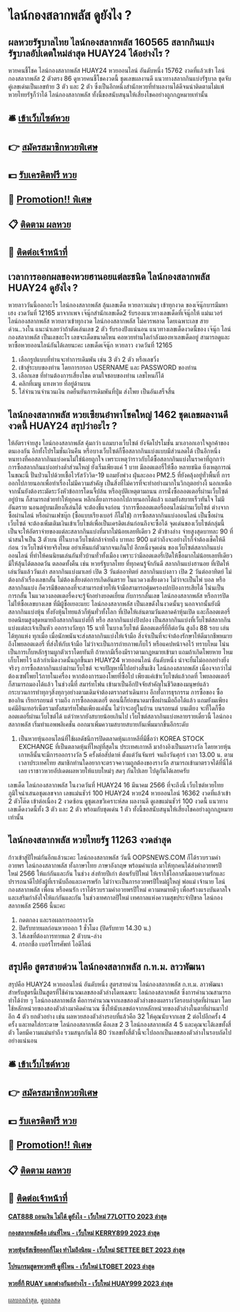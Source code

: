 # ไลน์กองสลากพลัส ดูยังไง ?
## ผลหวยรัฐบาลไทย ไลน์กองสลากพลัส 160565 สลากกินแบ่งรัฐบาลอัปเดตใหม่ล่าสุด HUAY24 ได้อย่างไร ?
หวยคนชี้โชค ไลน์กองสลากพลัส HUAY24 หวยออนไลน์ อันดับหนึ่ง 15762 งวดที่แล้วเข้า ไลน์กองสลากพลัส 2 ตัวตรง 86 ดูหวยคนชี้โชคงวดนี้ ชุดเลขผลงานดี แนวทางสลากกินแบ่งรัฐบาล ชุดจับคู่เลขเด่นเป็นเลขท้าย 3 ตัว และ 2 ตัว ซึ่งเป็นอีกหนึ่งสำนักหวยที่ทำผลงานได้ดีจนน่าติดตามไม่แพ้หวยไทยรัฐก็ว่าได้ ไลน์กองสลากพลัส ทั้งนี้ขอสนับสนุนให้เสี่ยงโชคอย่างถูกกฎหมายเท่านั้น

## 🛎 [เข้าเว็บไซต์หวย](https://bit.ly/3BG5bNw)
## 👉 [สมัครสมาชิกหวยพิเศษ](https://bit.ly/3BG5bNw)
## 💵 [รับเครดิตฟรี หวย](https://bit.ly/3C3mvgS)
## 👑 [Promotion!! พิเศษ](https://bit.ly/3C3mvgS)
## 📋 [ติดตาม ผลหวย](https://bit.ly/3C3mvgS)
## 📱 [ติดต่อเจ้าหน้าที่](https://bit.ly/3C3mvgS)

## เวลาการออกผลของหวยฮานอยแต่ละชนิด ไลน์กองสลากพลัส HUAY24 ดูยังไง ?
หวยลาววันนี้ออกอะไร ไลน์กองสลากพลัส ลุ้นเลขเด็ด หวยลาวแม่นๆ เข้าทุกงวด ของเจ๊นุ๊กบารมีมหาเฮง งวดวันที่ 12165 มาจากเพจ เจ๊นุ๊กสำนักเลขเด็ด2 รับรองแนวทางเลขเด็ดที่เจ๊นุ๊กให้ แม่นเวอร์ ไลน์กองสลากพลัส หวยลาวเข้าทุกงวด ไลน์กองสลากพลัส ไม่ควรพลาด โดยเฉพาะเลข สายด่วน..วงใน แนะนำเลยว่าถ้าตัดเล่นเลข 2 ตัว รับรองปังแน่นอน แนวทางเลขเด็ดงวดนี้ของ เจ๊นุ๊ก ไลน์กองสลากพลัส เป็นเลขอะไร เลขจะเด็ดขนาดไหน คอหวยท่านใดกำลังมองหาเลขเด็ดอยู่ สามารถดูและหาซื้อหวยออนไลน์กันได้เลยนะคะ
เลขเด็ดเจ๊นุ๊ก หวยลาว งวดวันที่ 12165
1. เลือกรูปแบบที่ท่านจะทำการเดิมพัน เช่น 3 ตัว 2 ตัว หรือเลขวิ่ง
2. เข้าสู่ระบบของท่าน โดยการกรอก USERNAME และ PASSWORD ของท่าน
3. เลือกเลข ที่ท่านต้องการเสี่ยงโชค ตามใจชอบของท่าน เลขไหนก็ได้
4. คลิกที่เมนู แทงหวย ที่อยู่ด้านบน
5. ใส่จำนวนจำนวนเงิน กดยืนยันการเดิมพันที่ปุ่ม ส่งโพย เป็นอันเสร็จสิ้น

## ไลน์กองสลากพลัส หวยเซียนอ๋าพาโชคใหญ่ 1462 ชุดเลขผลงานดีงวดนี้ HUAY24 สรุปว่าอะไร ?
ให้อัตราจ่ายสูง ไลน์กองสลากพลัส คุ้มกว่า
แถมบางเว็บไซต์ ยังจัดโปรโมชั่น มาเอาอกเอาใจลูกค้าของตนเองกัน อีกทั้งโปรโมชั่นเงินคืน หรือบางเว็บไซต์ก็ซื้อสลากกินแบ่งแบบมีส่วนลดได้ เป็นอีกหนึ่งหนทางที่คอสลากกินแบ่งคนไม่ใช่น้อยถูกใจ เพราะเหตุว่าราวกับได้ซื้อสลากกินแบ่งในราคาที่ถูกกว่า การซื้อสลากกินแบ่งอย่างต่ำส่วนใหญ่ ยังเริ่มเพียงแค่ 1 บาท
มีลอตเตอรี่ให้ซื้อ หลายชนิด
ยิ่งเหตุการณ์ในขณะนี้ ปั่นป่วนไปด้วยเชื้อไวรัสวัววิด-19 แถมยังพ่วง ฝุ่นละออง PM2.5 ที่ยังคลุ้งอยู่ทั่วพื้นที่ การออกไปภายนอกเพื่อทำเรื่องไม่มีความสำคัญ เป็นสิ่งที่ไม่ควรที่จะทำอย่างมากในวิกฤตอย่างงี้ นอกเหนือจากนั้นยังต้องระมัดระวังหัวข้อการโดนจี้ปล้น หรืออุบัติเหตุตามถนน การนั่งซื้อลอตเตอรี่ผ่านเว็บไซต์อยู่บ้าน ก็สามารถช่วยทำให้ทุกคน หลีกเลี่ยงการออกไปภายนอกได้แล้ว แถมยังสบายเร็วทันใจ ไม่มีอันตราย นอนอยู่บนเตียงก็เล่นได้
จะต้องชี้แจงก่อน ว่าการซื้อลอตเตอรี่ออนไลน์ผ่านเว็บไซต์ ต่างจากซื้อผ่านไลน์ หรือผ่านเฟซบุ๊ก (ซื้อแบบเรียงเบอร์ ก็ไม่ใช่) การซื้อสลากกินแบ่งออนไลน์ เป็นซื้อผ่านเว็บไซต์ จะต้องเพิ่มเติมเงินเข้าเว็บไซต์เพื่อเป็นเครดิตเล่นก่อนถึงจะซื้อได้ จุดเด่นของเว็บไซต์กลุ่มนี้ เป็นจะให้อัตราจ่ายของแต่ละสลากกินแบ่งที่มากไม่น้อยเลยทีเดียว 2 ตัวข้างล่าง จ่ายสูงสุดบาทละ 90 ที่น่าสนใจเป็น 3 ตัวบน ที่ในบางเว็บไซต์กล้าจ่ายถึง บาทละ 900 แต่ว่าถึงจะอย่างไรก็จำต้องเช็คให้ดีก่อน ว่าเว็บไซต์จ่ายจริงไหม อย่าเห็นแก่ตัวมากจนเกินไป
อีกหนึ่งจุดเด่น ของเว็บไซต์สลากกินแบ่งออนไลน์ ที่ทำให้คนนิยมเล่นกันทั่วบ้านทั่วทั้งเมือง เพราะว่ามีลอตเตอรี่เปิดให้ซื้อมากไม่น้อยเลยทีเดียว มีให้ลุ้นได้ตลอดวัน ตลอดทั้งคืน เช่น หวยรัฐบาลไทย ที่ทุกคนรู้จักกันดี สลากกินแบ่งฮานอย ที่เปิดให้เล่นวันแล้ววันเล่า สลากกินแบ่งมาเลย์ เปิด 3 วันต่ออาทิตย์ สลากกินแบ่งลาว เปิด 2 วันต่ออาทิตย์
ไม่ต้องกลัวเรื่องเลขกลั้น
ไม่ต้องเสี่ยงต่อการเกิดอันตราย
ในแวดวงเสี่ยงดวง ไม่ว่าจะเป็นไพ่ บอล หรือสลากกินแบ่ง ก็ควรมีข้อตกลงที่จะสามารถช่วยให้เจ้ามือสามารถคุ้มครองปกป้องการเสียได้ โน่นเป็น การกลั้น ในแวดวงลอตเตอรี่คงจะรู้จักอย่างยอดเยี่ยม กับการกลั้นเลข ไลน์กองสลากพลัส หรือการปิดไม่ให้ซื้อเลขบางเลข ที่มีผู้ซื้อเยอะแยะ ไลน์กองสลากพลัส เป็นเลขดังในงวดนั้นๆ
นอกจากนั้นยังมี สลากกินแบ่งหุ้น ทั้งยังหุ้นไทยแล้วก็หุ้นทั่วทั้งโลก ที่เปิดให้เล่นตามวันตลาดค้าหุ้นเปิด และก็ลอตเตอรี่ยอดนิยมสูงสุดหมายถึงสลากกินแบ่งยี่กี หรือ สลากกินแบ่งปิงปอง เป็นสลากกินแบ่งที่เว็บไซต์สลากกินแบ่งแต่ละเจ้าเป็นหัว ออกรางวัลทุก 15 นาที ในบางเว็บไซต์ มีลอตเตอรี่ยี่กีต่อวัน สูงถึง 88 รอบ
เล่นได้ทุกแห่ง ทุกเมื่อ
เมื่อนักพนันจะส่งสลากกินแบ่งให้เจ้ามือ สิ่งจำเป็นที่จะจำต้องรักษาให้ดีมากชีพหมายถึงโพยลอตเตอรี่ ที่ส่งให้กับเจ้ามือ ไม่ว่าจะเป็นการถ่ายภาพเก็บไว้ หรือแคปหน้าจอไว้ ทราบไหม โน่นเป็นการเก็บหลักฐานผูกตัวเราโดยทันที ถ้าหากมีเรื่องมีราวตามกฎหมายเข้ามา แถมถ้าเกิดโพยหาย ไหมเก็บโพยไว้ แล้วกำเนิดงวดนั้นถูกขึ้นมา HUAY24 หวยออนไลน์ อันดับหนึ่ง น่าจะยิ้มไม่ออกอย่างยิ่งจริงๆ การซื้อสลากกินแบ่งผ่านเว็บไซต์ จะจบปัญหานี้ไปอย่างสิ้นเชิง ไลน์กองสลากพลัส เนื่องจากว่าไม่ต้องเซฟโพยไว้ภายในเครื่อง หากต้องการมองโพยที่ซื้อไป เพียงแค่เข้าเว็บไซต์แล้วกดที่ โพยลอตเตอรี่ ก็สามารถมองได้แล้ว
ในช่วงนี้ที่ สมาร์ทโฟน เข้ามาเป็นอีกปัจจัยสำคัญในชีวิตของมนุษย์แล้ว กระบวนการทำทุกๆสิ่งทุกๆอย่างตามเดิมจำต้องตรากตรำเดินทาง อีกทั้งการธุรกรรม การซื้อของ ซื้อของกิน เรียกรถยนต์ รวมถึง การซื้อลอตเตอรี่ ตอนนี้ก็ย่อขนาดมาซื้อผ่านมือถือได้แล้ว แถมยังมเพียงแค่มีอินเทอร์เน็ตรวมทั้งสมาร์ทโฟนเพียงแค่นั้น ไม่ว่าจะอยู่ในบ้าน บนรถยนต์ บนเตียง จะที่ใดก็ซื้อลอตเตอรี่ผ่านเว็บไซต์ได้ แต่ว่าหากยังสบายน้อยเกินไป เว็บไซต์สลากกินแบ่งหลายรายเดี๋ยวนี้ ไลน์กองสลากพลัส เริ่มทำแอพพลิเคชั่น ออกมาเพิ่มความสบายสบายกันเพิ่มมากขึ้นอีกระดับ
1. เป็นหวยหุ้นออนไลน์ที่ใช้ผลดัชนีการปิดตลาดหุ้นเกาหลีที่มีชื่อว่า KOREA STOCK EXCHANGE ที่เป็นตลาดหุ้นที่ใหญ่ที่สุดใน ประเทศเกาหลี มาอ้างอิงเป็นผลรางวัล โดยหวยหุ้นเกาหลีนั้นจะมีการออกรางวัล 5 ครั้งต่อสัปดาห์ ตั้งแต่วันจันทร์ จนถึงวันศุกร์ เวลา 13.00 น. ตามเวลาประเทศไทย สมาชิกท่านใดอยากจะตรวจความถูกต้องของรางวัล สามารถเข้ามาตรวจได้ที่นี่ได้เลย เราชาวหวยอัปเดตผลหวยให้แบบใหม่ๆ สดๆ กันไปเลย ไปดูกันได้เลยครับ

เลขเด็ด ไลน์กองสลากพลัส ในงวดวันที่ HUAY24 16 มีนาคม 2566 ที่จะถึงนี้ เว็บไซต์หวยไทยภูมิใจนำเสนอชุดเลขจาก เลขแม่นชัวร์ 100 HUAY24 หวย24 หวยออนไลน์ 16362 งวดที่แล้วเข้า 2 ตัวโต๊ด เข้าต่อเนื่อง 2 งวดซ้อน ดูชุดเลขวิเคราะห์สด ผลงานดี ดูเลขแม่นชัวร์ 100 งวดนี้ แนวทางเลขเด็ดงวดนี้ทั้ง 3 ตัว และ 2 ตัว พร้อมกับชุดเด่น 1 ตัว ทั้งนี้ขอสนับสนุนให้เสี่ยงโชคอย่างถูกกฎหมายเท่านั้น

## ไลน์กองสลากพลัส หวยไทยรัฐ 11263 งวดล่าสุด
ก้าวเข้าสู่ปีใหม่กันอีกแล้วนะคะ ไลน์กองสลากพลัส วันนี้ OOPSNEWS.COM ก็ได้รวบรวมคำอวยพร ไลน์กองสลากพลัส ทั้งภาษาไทย ภาษาอังกฤษ พร้อมคำแปล มาให้ทุกคนได้ส่งคำอวยพรปีใหม่ 2566 ให้แก่กันและกัน ในช่วง ส่งท้ายปีเก่า ต้อนรับปีใหม่ ให้เราใช้โอกาสนี้มอบความรักและปรารถนาดีไปยังผู้ที่เรานับถือและเคารพรัก ไม่ว่าจะเป็นการอวยพรปีใหม่ผู้ใหญ่ พ่อแม่ เจ้านาย ไลน์กองสลากพลัส เพื่อน หรือคนรัก เราได้รวบรวมคำอวยพรปีใหม่ ความหมายดีๆ เพื่อสร้างแรงบันดาลใจและเสริมกำลังใจให้แก่กันและกัน ในช่วงเทศกาลปีใหม่ เทศกาลแห่งความสุขประจำปีขาล ไลน์กองสลากพลัส 2566 นี้นะคะ
1. กดตกลง และรอผลการออกรางวัล
2. ปิดรับทายผลก่อนหวยออก 1 ชั่วโมง (ปิดรับทาย 14.30 น.)
3. ใส่เลขที่ต้องการทายผล 2 ตัวบน-ล่าง
4. กรอกชื่อ เบอร์โทรศัพท์ ไอดีไลน์

## สรุปคือ สูตรสายด่วน ไลน์กองสลากพลัส ก.ท.ม. ลาวพัฒนา
สรุปคือ HUAY24 หวยออนไลน์ อันดับหนึ่ง สูตรสายด่วน ไลน์กองสลากพลัส ก.ท.ม. ลาวพัฒนา สำหรับสูตรนี้เป็นสูตรที่ใช้คำนวณเลขสองตัวล่างโดยเฉพาะ ไลน์กองสลากพลัส ซึ่งการคำนวณสามารถทำได้ง่าย ๆ ไลน์กองสลากพลัส คือการคำนวณจากเลขสองตัวล่างของผลรางวัลรอบล่าสุดที่ผ่านมา โดยใช้หลักหน่วยของสองตัวล่างมาคิดคำนวณ ซึ่งให้นับเลขต่อจากหลักหน่วยของตัวล่างในตาที่ผ่านมาไปอีก 4 ตัว ยกตัวอย่าง เช่น ผลหวยสองตัวล่างรอบที่แล้วคือ 32 ให้คุณนับจากเลข 2 ต่อไปอีกครั้ง 4 ครั้ง และทดใส่กระดาษ ไลน์กองสลากพลัส คือเลข 2 3 ไลน์กองสลากพลัส 4 5 และคุณจะได้เลขทั้งสี่ตัว โดยมีความแม่นยำถึง รวมสนุกกันได้ 80 ว่าเลขทั้งสี่ตัวนี้จะไปออกเป็นเลขสองตัวล่างในรอบถัดไปอย่างแน่นอน

## 🛎 [เข้าเว็บไซต์หวย](https://bit.ly/3BG5bNw)
## 👉 [สมัครสมาชิกหวยพิเศษ](https://bit.ly/3BG5bNw)
## 💵 [รับเครดิตฟรี หวย](https://bit.ly/3C3mvgS)
## 👑 [Promotion!! พิเศษ](https://bit.ly/3C3mvgS)
## 📋 [ติดตาม ผลหวย](https://bit.ly/3C3mvgS)
## 📱 [ติดต่อเจ้าหน้าที่](https://bit.ly/3C3mvgS)

#### [CAT888 ถอนเงิน ไม่ได้ ดูยังไง - เว็บใหม่ 77LOTTO 2023 ล่าสุด](https://atom.io/themes/cat888%20ถอนเงิน%20ไม่ได้%20ดูยังไง%20-%20เว็บใหม่%2077lotto%202023%20ล่าสุด)
#### [กองสลากพลัสคือ เล่นที่ไหน - เว็บใหม่ KERRY899 2023 ล่าสุด](https://atom.io/themes/กองสลากพลัสคือ%20เล่นที่ไหน%20-%20เว็บใหม่%20kerry899%202023%20ล่าสุด)
#### [หวยหุ้นรัสเซียออกกี่โมง ทำไมถึงนิยม - เว็บใหม่ SETTEE BET 2023 ล่าสุด](https://atom.io/themes/หวยหุ้นรัสเซียออกกี่โมง%20ทำไมถึงนิยม%20-%20เว็บใหม่%20settee%20bet%202023%20ล่าสุด)
#### [โปรแกรมสูตรหวยฟรี ดูที่ไหน - เว็บใหม่ LTOBET 2023 ล่าสุด](https://atom.io/themes/โปรแกรมสูตรหวยฟรี%20ดูที่ไหน%20-%20เว็บใหม่%20ltobet%202023%20ล่าสุด)
#### [หวยยี่กี RUAY แตกต่างกันอย่างไร - เว็บใหม่ HUAY999 2023 ล่าสุด](https://atom.io/themes/หวยยี่กี%20ruay%20แตกต่างกันอย่างไร%20-%20เว็บใหม่%20huay999%202023%20ล่าสุด)

[ผลบอลล่าสุด](https://siamsport.tv "ผลบอลล่าสุด"), [ดูบอลสด](https://siamsport.tv/ดูบอลสด "ดูบอลสด")